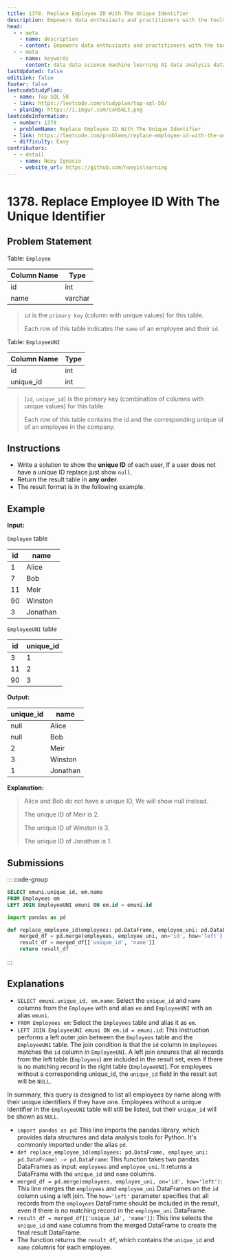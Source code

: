 ```yaml
---
title: 1378. Replace Employee ID With The Unique Identifier
description: Empowers data enthusiasts and practitioners with the tools and knowledge to unlock the potential of data.
head:
  - - meta
    - name: description
    - content: Empowers data enthusiasts and practitioners with the tools and knowledge to unlock the potential of data.
  - - meta
    - name: keywords
      content: data data science machine learning AI data analysis data-driven data enthusiasts data practitioners
lastUpdated: false
editLink: false
footer: false
leetcodeStudyPlan:
  - name: Top SQL 50
  - link: https://leetcode.com/studyplan/top-sql-50/
  - planImg: https://i.imgur.com/cxH56Lt.png
leetcodeInformation:
  - number: 1378
  - problemName: Replace Employee ID With The Unique Identifier
  - link: https://leetcode.com/problems/replace-employee-id-with-the-unique-identifier/
  - difficulty: Easy
contributors:
  - - detail
    - name: Noey Ignacio
    - website_url: https://github.com/noeyislearning
---
```


# 1378. Replace Employee ID With The Unique Identifier

## Problem Statement

Table: `Employee`

<ScrollableTableContainer>

| Column Name | Type    |
| ----------- | ------- |
| id          | int     |
| name        | varchar |

</ScrollableTableContainer>

> `id` is the `primary key` (column with unique values) for this table.
>
> Each row of this table indicates the `name` of an employee and their `id`.

Table: `EmployeeUNI`

<ScrollableTableContainer>

| Column Name | Type |
| ----------- | ---- |
| id          | int  |
| unique_id   | int  |

</ScrollableTableContainer>

> (`id`, `unique_id`) is the primary key (combination of columns with unique values) for this table.
>
> Each row of this table contains the id and the corresponding unique id of an employee in the company.

## Instructions

- Write a solution to show the **unique ID** of each user, If a user does not have a unique ID replace just show `null`.
- Return the result table in **any order**.
- The result format is in the following example.

## Example

**Input:**

`Employee` table

<ScrollableTableContainer>

| id  | name     |
| --- | -------- |
| 1   | Alice    |
| 7   | Bob      |
| 11  | Meir     |
| 90  | Winston  |
| 3   | Jonathan |

</ScrollableTableContainer>

`EmployeeUNI` table

<ScrollableTableContainer>

| id  | unique_id |
| --- | --------- |
| 3   | 1         |
| 11  | 2         |
| 90  | 3         |

</ScrollableTableContainer>

**Output:**

<ScrollableTableContainer>

| unique_id | name     |
| --------- | -------- |
| null      | Alice    |
| null      | Bob      |
| 2         | Meir     |
| 3         | Winston  |
| 1         | Jonathan |

</ScrollableTableContainer>

**Explanation:**

> Alice and Bob do not have a unique ID, We will show null instead.
>
> The unique ID of Meir is 2.
>
> The unique ID of Winston is 3.
>
> The unique ID of Jonathan is 1.

## Submissions

::: code-group

```sql [PostgreSQL] :line-numbers
SELECT emuni.unique_id, em.name
FROM Employees em
LEFT JOIN EmployeeUNI emuni ON em.id = emuni.id
```

```python [Pandas] :line-numbers
import pandas as pd

def replace_employee_id(employees: pd.DataFrame, employee_uni: pd.DataFrame) -> pd.DataFrame:
    merged_df = pd.merge(employees, employee_uni, on='id', how='left')
    result_df = merged_df[['unique_id', 'name']]
    return result_df
```

:::

## Explanations

<CustomAccordion title="PostgreSQL" submitted_by="@noeyislearning" submit_website_url="https://github.com/noeyislearning" :collapsed=false>

- `SELECT emuni.unique_id, em.name`: Select the `unique_id` and `name` columns from the `Employee` with and alias `em` and `EmployeeUNI` with an alias `emuni`.
- `FROM Employees em`: Select the `Employees` table and alias it as `em`.
- `LEFT JOIN EmployeeUNI emuni ON em.id = emuni.id`: This instruction performs a left outer join between the `Employees` table and the `EmployeeUNI` table. The join condition is that the `id` column in `Employees` matches the `id` column in `EmployeeUNI`. A left join ensures that all records from the left table (`Employees`) are included in the result set, even if there is no matching record in the right table (`EmployeeUNI`). For employees without a corresponding unique_id, the `unique_id` field in the result set will be `NULL`.

In summary, this query is designed to list all employees by name along with their unique identifiers if they have one. Employees without a unique identifier in the `EmployeeUNI` table will still be listed, but their `unique_id` will be shown as `NULL`.

</CustomAccordion>

<CustomAccordion title="Pandas" submitted_by="@noeyislearning" submit_website_url="https://github.com/noeyislearning">

- `import pandas as pd`: This line imports the pandas library, which provides data structures and data analysis tools for Python. It's commonly imported under the alias `pd`.
- `def replace_employee_id(employees: pd.DataFrame, employee_uni: pd.DataFrame) -> pd.DataFrame`: This function takes two pandas DataFrames as input: `employees` and `employee_uni`. It returns a DataFrame with the `unique_id` and `name` columns.
- `merged_df = pd.merge(employees, employee_uni, on='id', how='left')`: This line merges the `employees` and `employee_uni` DataFrames on the `id` column using a left join. The `how='left'` parameter specifies that all records from the `employees` DataFrame should be included in the result, even if there is no matching record in the `employee_uni` DataFrame.
- `result_df = merged_df[['unique_id', 'name']]`: This line selects the `unique_id` and `name` columns from the merged DataFrame to create the final result DataFrame.
- The function returns the `result_df`, which contains the `unique_id` and `name` columns for each employee.

</CustomAccordion>
